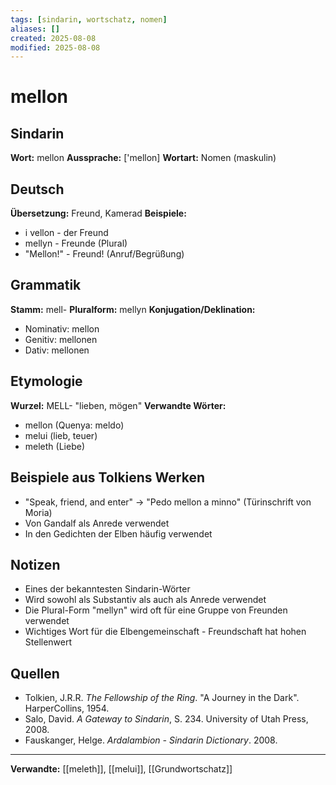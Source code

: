 ```yaml
---
tags: [sindarin, wortschatz, nomen]
aliases: []
created: 2025-08-08
modified: 2025-08-08
---
```


# mellon

## Sindarin
**Wort:** mellon
**Aussprache:** ['mellon]
**Wortart:** Nomen (maskulin)

## Deutsch
**Übersetzung:** Freund, Kamerad
**Beispiele:** 
- i vellon - der Freund
- mellyn - Freunde (Plural)
- "Mellon!" - Freund! (Anruf/Begrüßung)

## Grammatik
**Stamm:** mell-
**Pluralform:** mellyn
**Konjugation/Deklination:** 
- Nominativ: mellon
- Genitiv: mellonen
- Dativ: mellonen

## Etymologie
**Wurzel:** MELL- "lieben, mögen"
**Verwandte Wörter:** 
- mellon (Quenya: meldo)
- melui (lieb, teuer)
- meleth (Liebe)

## Beispiele aus Tolkiens Werken
- "Speak, friend, and enter" → "Pedo mellon a minno" (Türinschrift von Moria)
- Von Gandalf als Anrede verwendet
- In den Gedichten der Elben häufig verwendet

## Notizen
- Eines der bekanntesten Sindarin-Wörter
- Wird sowohl als Substantiv als auch als Anrede verwendet
- Die Plural-Form "mellyn" wird oft für eine Gruppe von Freunden verwendet
- Wichtiges Wort für die Elbengemeinschaft - Freundschaft hat hohen Stellenwert

## Quellen
- Tolkien, J.R.R. *The Fellowship of the Ring*. "A Journey in the Dark". HarperCollins, 1954.
- Salo, David. *A Gateway to Sindarin*, S. 234. University of Utah Press, 2008.
- Fauskanger, Helge. *Ardalambion - Sindarin Dictionary*. 2008.

---
**Verwandte:** [[meleth]], [[melui]], [[Grundwortschatz]]